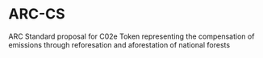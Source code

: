 # ARC-CS
ARC Standard proposal for C02e Token representing the compensation of emissions through reforesation and aforestation of national forests
